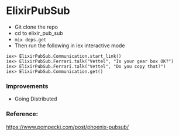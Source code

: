 # ElixirPubSub

- Git clone the repo
- cd to elixir_pub_sub
- `mix deps.get`
- Then run the following in iex interactive mode

```
iex> ElixirPubSub.Communication.start_link()
iex> ElixirPubSub.Ferrari.talk("Vettel", "Is your gear box OK?")
iex> ElixirPubSub.Ferrari.talk("Vettel", "Do you copy that?")
iex> ElixirPubSub.Communication.get()
```

### Improvements

- Going Distributed

### Reference:

https://www.pompecki.com/post/phoenix-pubsub/
